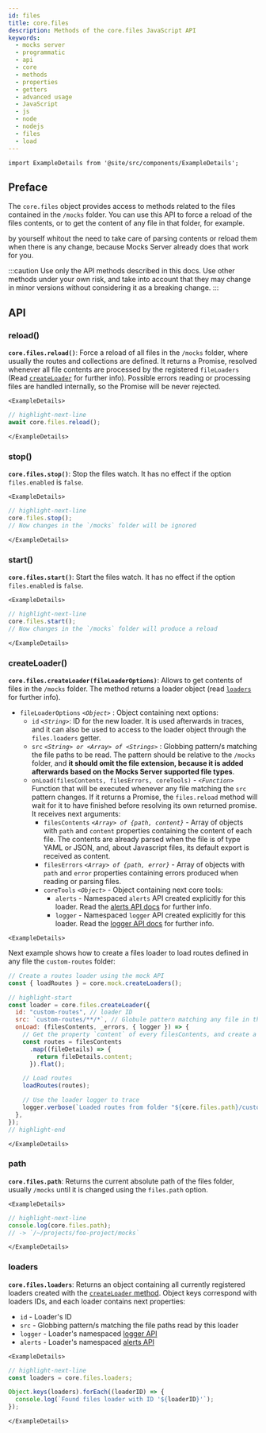 ```yaml
---
id: files
title: core.files
description: Methods of the core.files JavaScript API
keywords:
  - mocks server
  - programmatic
  - api
  - core
  - methods
  - properties
  - getters
  - advanced usage
  - JavaScript
  - js
  - node
  - nodejs
  - files
  - load
---
```


```mdx-code-block
import ExampleDetails from '@site/src/components/ExampleDetails';
```

## Preface

The `core.files` object provides access to methods related to the files contained in the `/mocks` folder. You can use this API to force a reload of the files contents, or to get the content of any file in that folder, for example.

by yourself whitout the need to take care of parsing contents or reload them when there is any change, because Mocks Server already does that work for you. 

:::caution
Use only the API methods described in this docs. Use other methods under your own risk, and take into account that they may change in minor versions without considering it as a breaking change.
:::

## API

### reload()

__`core.files.reload()`__: Force a reload of all files in the `/mocks` folder, where usually the routes and collections are defined. It returns a Promise, resolved whenever all file contents are processed by the registered `fileLoaders` (Read [`createLoader`](#createloader) for further info). Possible errors reading or processing files are handled internally, so the Promise will be never rejected.

```mdx-code-block
<ExampleDetails>
```

```js
// highlight-next-line
await core.files.reload();
```

```mdx-code-block
</ExampleDetails>
```

### stop()

__`core.files.stop()`__: Stop the files watch. It has no effect if the option `files.enabled` is `false`.

```mdx-code-block
<ExampleDetails>
```

```js
// highlight-next-line
core.files.stop();
// Now changes in the `/mocks` folder will be ignored
```

```mdx-code-block
</ExampleDetails>
```

### start()

__`core.files.start()`__: Start the files watch. It has no effect if the option `files.enabled` is `false`.

```mdx-code-block
<ExampleDetails>
```

```js
// highlight-next-line
core.files.start();
// Now changes in the `/mocks` folder will produce a reload
```

```mdx-code-block
</ExampleDetails>
```

### createLoader()

__`core.files.createLoader(fileLoaderOptions)`__: Allows to get contents of files in the `/mocks` folder. The method returns a loader object (read [`loaders`](#loaders) for further info).

* `fileLoaderOptions` _`<Object>`_ : Object containing next options:
  * `id` _`<String>`_: ID for the new loader. It is used afterwards in traces, and it can also be used to access to the loader object through the `files.loaders` getter.
  * `src` _`<String> or <Array> of <Strings>`_ : Globbing pattern/s matching the file paths to be read. The pattern should be relative to the `/mocks` folder, and __it should omit the file extension, because it is added afterwards based on the Mocks Server supported file types__.
  * `onLoad(filesContents, filesErrors, coreTools)` - _`<Function>`_ Function that will be executed whenever any file matching the `src` pattern changes. If it returns a Promise, the `files.reload`  method will wait for it to have finished before resolving its own returned promise. It receives next arguments:
    * `filesContents` _`<Array> of {path, content}`_ - Array of objects with `path` and `content` properties containing the content of each file. The contents are already parsed when the file is of type YAML or JSON, and, about Javascript files, its default export is received as content.
    * `filesErrors` _`<Array> of {path, error}`_ - Array of objects with `path` and `error` properties containing errors produced when reading or parsing files.
    * `coreTools` _`<Object>`_ - Object containing next core tools:
      * `alerts` - Namespaced `alerts` API created explicitly for this loader. Read the [alerts API docs](./alerts.md) for further info.
      * `logger` - Namespaced `logger` API created explicitly for this loader. Read the [logger API docs](./logger.md) for further info.

```mdx-code-block
<ExampleDetails>
```

Next example shows how to create a files loader to load routes defined in any file the `custom-routes` folder:

```js
// Create a routes loader using the mock API
const { loadRoutes } = core.mock.createLoaders();

// highlight-start
const loader = core.files.createLoader({
  id: "custom-routes", // loader ID
  src: `custom-routes/**/*`, // Globule pattern matching any file in the `/mocks/custom-routes` folder and subfolders
  onLoad: (filesContents, _errors, { logger }) => {
    // Get the property `content` of every filesContents, and create a flat array with all contents.
    const routes = filesContents
      .map((fileDetails) => {
        return fileDetails.content;
      }).flat();

    // Load routes
    loadRoutes(routes);

    // Use the loader logger to trace
    logger.verbose(`Loaded routes from folder "${core.files.path}/custom-routes"`);
  },
});
// highlight-end
```

```mdx-code-block
</ExampleDetails>
```

### path

__`core.files.path`__: Returns the current absolute path of the files folder, usually `/mocks` until it is changed using the `files.path` option.

```mdx-code-block
<ExampleDetails>
```

```js
// highlight-next-line
console.log(core.files.path);
// -> `/~/projects/foo-project/mocks`
```

```mdx-code-block
</ExampleDetails>
```

### loaders

__`core.files.loaders`__: Returns an object containing all currently registered loaders created with the [`createLoader` method](#createloader). Object keys correspond with loaders IDs, and each loader contains next properties:
* `id` - Loader's ID
* `src` - Globbing pattern/s matching the file paths read by this loader
* `logger` - Loader's namespaced [logger API](./logger.md)
* `alerts` - Loader's namespaced [alerts API](./alerts.md)

```mdx-code-block
<ExampleDetails>
```

```js
// highlight-next-line
const loaders = core.files.loaders;

Object.keys(loaders).forEach((loaderID) => {
  console.log(`Found files loader with ID '${loaderID}'`);
});
```

```mdx-code-block
</ExampleDetails>
```
